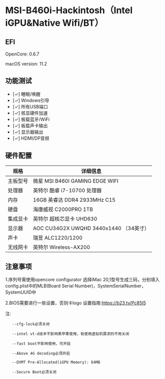 # MSI-B460i-Hackintosh（Intel iGPU&Native Wifi/BT）
## EFI 
OpenCore: 0.6.7

macOS version: 11.2

## 功能测试
- [✓] 睡眠/唤醒
- [✓] Windows引导
- [✓] 所有USB端口
- [✓] 核显硬件加速
- [✓] 板载蓝牙/WiFi
- [✓] 板载声卡输出
- [✓] 显示器输出
- [✓] HDMI/DP音频

## 硬件配置
| 规格     | 详细信息                                     |
| -------- | ---------------------------------------- |
| 主板型号 | 微星 MSI B460I GAMING EDGE WIFI |
| 处理器 | 英特尔 酷睿 i7-10700 处理器 |
| 内存 | 16GB 英睿达 DDR4 2933MHz C15 |
| 硬盘 | 海康威视 C2000PRO 1TB |
| 集成显卡 | 英特尔 超核芯显卡 UHD630 |
| 显示器 | AOC CU34G2X UWQHD 3440x1440 （34英寸） |
| 声卡 | 瑞昱 ALC1220/1200 |
| 无线网卡 | 英特尔 Wireless-AX200|

## 注意事项
  1.序列号需使用opencore configurator 选择iMac 20,1型号生成三码，分别填入config.plist中的MLB(Board Serial Number)，SystemSerialNumber，SystemUUID中
  
  2.BIOS需要进行一些设置，否则卡logo 设置指南:https://b23.tv/Pc85I5 
  
  注:  
  
       --cfg-lock必须关闭
       
       --intel vt-d技术不影响黑苹果使用，有使用虚拟机需求的不用关闭
       
       --fast boot不影响使用，可开启
       
       --Above 4G decoding必须开启
       
       --DVMT Pre-Allocated(iGPU Memory): 64MB
       
       --Secure Boot必须关闭
